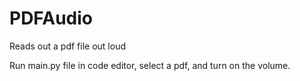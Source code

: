 # PDFAudio

Reads out a pdf file out loud

Run main.py file in code editor, select a pdf, and turn on the volume.
